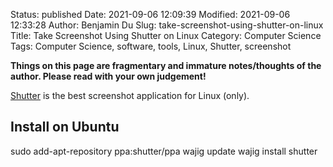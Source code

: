 Status: published
Date: 2021-09-06 12:09:39
Modified: 2021-09-06 12:33:28
Author: Benjamin Du
Slug: take-screenshot-using-shutter-on-linux
Title: Take Screenshot Using Shutter on Linux
Category: Computer Science
Tags: Computer Science, software, tools, Linux, Shutter, screenshot

**Things on this page are fragmentary and immature notes/thoughts of the author. Please read with your own judgement!**

[Shutter](http://shutter-project.org/)
is the best screenshot application for Linux (only).

## Install on Ubuntu

sudo add-apt-repository ppa:shutter/ppa
wajig update
wajig install shutter